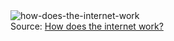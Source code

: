 <div>
  <img src="{{site.baseurl}}/assets/images/how_does_the_internet_work.jpg" alt="how-does-the-internet-work">
</div>
<div>
  Source: <a href="http://web.stanford.edu/class/msande91si/www-spr04/readings/week1/InternetWhitepaper.htm" target="_blank">How does the internet work?</a>
</div>